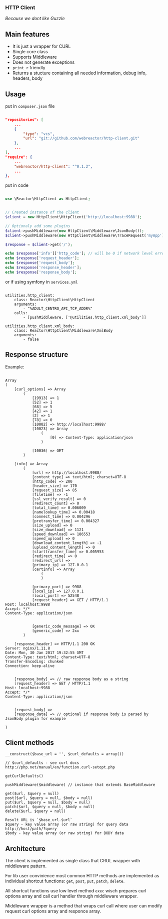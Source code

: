 
### HTTP Client

*Because we dont like Guzzle*

## Main features

* It is just a wrapper for CURL
* Single core class
* Supports Middleware
* Does not generate exceptions
* `print_r` friendly
* Returns a stucture containing all needed information, debug info, headers, body

## Usage
put in `composer.json` file
```json

"repositories": [
	...
	{
		"type": "vcs",
		"url": "git://github.com/webreactor/http-client.git"
	},
	...
],
"require": {
	...
	"webreactor/http-client": "^0.1.2",
	...
},

```

put in code

```php

use \Reactor\HttpClient as HttpClient;


// Created instance of the client
$client = new HttpClient\HttpClient('http://localhost:9988');

// Optionaly add some plugins
$client->pushMiddleware(new HttpClient\Middleware\JsonBody());
$client->pushMiddleware(new HttpClient\Middleware\TraceRequest('myApp'));

$response = $client->get('/');

echo $response['info']['http_code']; // will be 0 if network level error
echo $response['request_header'];
echo $response['request_body'];
echo $response['response_header'];
echo $response['response_body'];

```

or if using symfony in `services.yml`
```

utilities.http_client:
    class: Reactor\HttpClient\HttpClient
    arguments:
        - "%ADULT_CENTRO_API_TCP_ADDR%"
    calls:
        - [pushMiddleware, ['@utilities.http_client.xml_body']]

utilities.http_client.xml_body:
    class: Reactor\HttpClient\Middleware\XmlBody
    arguments:
        - false

```

## Response structure


Example:
```

Array
(
    [curl_options] => Array
        (
            [19913] => 1
            [52] => 1
            [68] => 5
            [42] => 1
            [2] => 1
            [78] => 0
            [10002] => http://localhost:9988/
            [10023] => Array
                (
                    [0] => Content-Type: application/json
                )

            [10036] => GET
        )

    [info] => Array
        (
            [url] => http://localhost:9988/
            [content_type] => text/html; charset=UTF-8
            [http_code] => 200
            [header_size] => 170
            [request_size] => 85
            [filetime] => -1
            [ssl_verify_result] => 0
            [redirect_count] => 0
            [total_time] => 0.006009
            [namelookup_time] => 0.00418
            [connect_time] => 0.004296
            [pretransfer_time] => 0.004327
            [size_upload] => 0
            [size_download] => 1121
            [speed_download] => 186553
            [speed_upload] => 0
            [download_content_length] => -1
            [upload_content_length] => 0
            [starttransfer_time] => 0.005953
            [redirect_time] => 0
            [redirect_url] => 
            [primary_ip] => 127.0.0.1
            [certinfo] => Array
                (
                )

            [primary_port] => 9988
            [local_ip] => 127.0.0.1
            [local_port] => 52548
            [request_header] => GET / HTTP/1.1
Host: localhost:9988
Accept: */*
Content-Type: application/json


            [generic_code_message] => OK
            [generic_code] => 2xx
        )

    [response_header] => HTTP/1.1 200 OK
Server: nginx/1.11.8
Date: Mon, 30 Jan 2017 19:32:55 GMT
Content-Type: text/html; charset=UTF-8
Transfer-Encoding: chunked
Connection: keep-alive


    [response_body] => // raw response body as a string
    [request_header] => GET / HTTP/1.1
Host: localhost:9988
Accept: */*
Content-Type: application/json


    [request_body] => 
    [response_data] => // optional if response body is parsed by JsonBody plugin for example

)

```

## Client methods
```
__construct($base_url = '', $curl_defaults = array())

// $curl_defaults - see curl docs http://php.net/manual/en/function.curl-setopt.php

getCurlDefaults()

pushMiddleware($middleware) // instance that extends BaseMiddleware 

get($url, $query = null)
post($url, $query = null, $body = null)
put($url, $query = null, $body = null)
patch($url, $query = null, $body = null)
delete($url, $query = null)

Result URL is `$base_url.$url`
$query - key value array (or raw string) for query data http://host/path/?query
$body - key value array (or raw string) for BODY data

```

## Architecture

The client is implemented as single class that CRUL wrapper with middleware pattern.

For lib user convinience most common HTTP methods are implemented as individual shortcut functions: `get`, `post`, `put`, `patch`, `delete`.

All shortcut functions use low level method `exec` wisch prepares curl optiona array and call curl handler through middleware wrapper.

Middleware wrapper is a method that wraps curl call where user can modify request curl options array and responce array.










